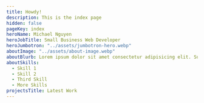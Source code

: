 ```yaml
---
title: Howdy!
description: This is the index page
hidden: false
pageKey: index
heroName: Michael Nguyen
heroJobTitle: Small Business Web Developer
heroJumbotron: "../assets/jumbotron-hero.webp"
aboutImage: "../assets/about-image.webp"
aboutBlurb: Lorem ipsum dolor sit amet consectetur adipisicing elit. Suscipit omnis atque eum unde maxime, nisi saepe ex, ab fugiat facere quod inventore molestias quam quis tempora odio, accusamus minima sapiente? Lorem ipsum dolor sit amet consectetur adipisicing elit. Suscipit omnis atque eum unde maxime, nisi saepe ex, ab fugiat facere quod inventore molestias quam quis tempora odio, accusamus minima sapiente? Lorem ipsum dolor sit amet consectetur adipisicing elit. Suscipit omnis atque eum unde maxime, nisi saepe ex, ab fugiat facere quod inventore molestias quam quis tempora odio, accusamus minima sapiente? Lorem ipsum dolor sit amet consectetur adipisicing elit. Suscipit omnis atque eum unde maxime, nisi saepe ex, ab fugiat facere quod inventore molestias quam quis tempora odio, accusamus minima sapiente?
aboutSkills:
  - Skill 1
  - Skill 2
  - Third Skill
  - More Skills
projectsTitle: Latest Work
---
```

